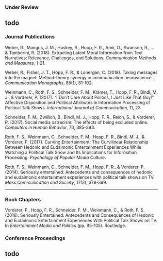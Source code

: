 ### Under Review 

todo
---


### Journal Publications 

Weber, R., Mangus, J. M., Huskey, R., Hopp, F. R., Amir, O., Swanson, R., ... & Tamborini, R. (2018). Extracting Latent Moral Information from Text Narratives: Relevance, Challenges, and Solutions. _Communication Methods and Measures_, 1-21.

Weber, R., Fisher, J. T., Hopp, F. R., & Lonergan, C. (2018). Taking messages into the magnet: Method–theory synergy in communication neuroscience. _Communication Monographs_, 85(1), 81-102.

Weinmann, C., Roth, F. S., Schneider, F. M., Krämer, T., Hopp, F. R., Bindl, M. J., & Vorderer, P. (2017). “I Don’t Care About Politics, I Just Like That Guy!” Affective Disposition and Political Attributes in Information Processing of Political Talk Shows. _International Journal of Communication_, 11, 23.

Schneider, F. M., Zwillich, B., Bindl, M. J., Hopp, F. R., Reich, S., & Vorderer, P. (2017). Social media ostracism: The effects of being excluded online. _Computers in Human Behavior_, 73, 385-393.

Roth, F. S., Weinmann, C., Schneider, F. M., Hopp, F. R., Bindl, M. J., & Vorderer, P. (2017). Curving Entertainment: The Curvilinear Relationship Between Hedonic and Eudaimonic Entertainment Experiences While Watching a Political Talk Show and Its Implications for Information Processing. _Psychology of Popular Media Culture_.

Roth, F. S., Weinmann, C., Schneider, F. M., Hopp, F. R., & Vorderer, P. (2014). Seriously entertained: Antecedents and consequences of hedonic and eudaimonic entertainment experiences with political talk shows on TV. _Mass Communication and Society_, 17(3), 379-399.

---

### Book Chapters 

Vorderer, P., Hopp, F. R., Schneider, F. M., Weinmann, C., & Roth, F. S. (2016). Seriously Entertained: Antecedents and Consequences of Hedonic and Eudaimonic Entertainment Experiences With Political Talk Shows on TV. In _Entertainment Media and Politics_ (pp. 85-105). Routledge.

### Conference Proceedings

todo 
---
